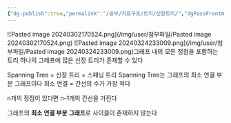 ```yaml
---
{"dg-publish":true,"permalink":"/공부/자료구조/트리/신장트리/","dgPassFrontmatter":true}
---
```



![Pasted image 20240302170524.png](/img/user/첨부파일/Pasted image 20240302170524.png)
![Pasted image 20240324233009.png](/img/user/첨부파일/Pasted image 20240324233009.png)그래프 내의 모든 정점을 포함하는 트리
하나의 그래프에 많은 신장 트리가 존재할 수 있다

Spanning Tree = 신장 트리 = 스패닝 트리
Spanning Tree는 그래프의 최소 연결 부분 그래프이다
최소 연결 = 간선의 수가 가장 적다

n개의 정점이 있다면 n-1개의 간선을 가진다

그래프의 **최소 연결 부분 그래프**로 사이클이 존재하지 않는다